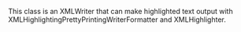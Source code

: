 This class is an XMLWriter that can make highlighted text output with XMLHighlightingPrettyPrintingWriterFormatter and XMLHighlighter.